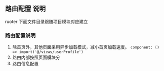 ## 路由配置 说明
ruoter 下面文件目录跟随项目模块对应建立

### 路由配置说明

1. 除首页外，其他页面采用异步加载模式，减小首页加载速度。 `component: () => import('@/views/userProfile')`
2. 路由内部按照页面模块分
3. 路由信息配置
